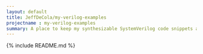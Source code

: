 ```yaml
---
layout: default
title: JeffDeCola/my-verilog-examples
projectname : my-verilog-examples
summary: A place to keep my synthesizable SystemVerilog code snippets and examples
---
```


{% include README.md %}
